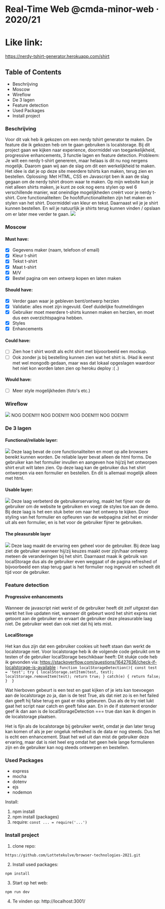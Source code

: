 # Real-Time Web @cmda-minor-web · 2020/21

# Like link:
https://nerdy-tshirt-generator.herokuapp.com/shirt

## Table of Contents
- Beschrijving 
- Moscow
- Wireflow
- De 3 lagen
- Feature detection
- Used Packages
- Install project


### Beschrijving
Voor dit vak heb  ik gekozen om een nerdy tshirt generator te maken. De feature die ik gekozen heb om te gaan gebruiken is localstorage.
Bij dit project gaan we kijken naar experience, doormiddel van toegankelijkheid, progressive enhancements, 3 functie lagen en feature detection.
Probleem: Je wilt een nerdy t-shirt genereren, maar helaas is dit nu nog nergens mogelijk. Daarom gaan wij aan de slag om dit een werkelijkheid te maken. Het idee is dat je op deze site meerdere tshirts kan maken, terug zien en bestellen.
Oplossing: Met HTML, CSS en Javascript ben ik aan de slag gegaan om de nerdy tshirt droom waar te maken. Op mijn website kun je niet alleen shirts maken, je kunt ze ook nog eens stylen op wel 6 verschillende manier, wat oneindige mogelijkheden creërt voor je nerdy t-shirt.
Core functionaliteiten:
De hoofdfunctionaliteiten zijn het maken en stylen van het shirt. Doormiddel van kleur en tekst. Daarnaast wil je je shirt kunnen bestellen. En wil je natuurlijk je shirts terug kunnen vinden / opslaan om er later mee verder te gaan.
![](./static/public/images/pleasure.png)


### Moscow
#### Must have:
- [x] Gegevens maker (naam, telefoon of email)
- [x] Kleur t-shirt
- [x] Tekst t-shirt
- [x] Maat t-shirt
- [x] M/V
- [x] Bestel pagina om een ontwerp kopen en laten maken

#### Should have:
- [x] Verder gaan waar je gebleven bent/ontwerp herzien
- [x] Validatie: alles moet zijn ingevuld. Geef duidelijke foutmeldingen
- [x] Gebruiker moet meerdere t-shirts kunnen maken en herzien, en moet dus een overzichtspagina hebben.
- [x] Styles
- [x] Enhancements

#### Could have:
- [ ] Zien hoe t shirt wordt als echt shirt met bijvoorbeeld een mockup.
- [ ] Ook zonder js bij bestelling kunnen zien wat het shirt is. (Had ik eerst met wel mongodb gedaan, maar was dat lokaal opgeslagen waardoor het niet kon worden laten zien op heroku deploy :(   .)

#### Would have:
- [ ] Meer style mogelijkheden (foto's etc.)


### Wireflow
![](./static/public/images/spel.png)
        NOG DOEN!!!!
         NOG DOEN!!!!
          NOG DOEN!!!!
           NOG DOEN!!!!



### De 3 lagen

#### Functional/reliable layer:
![](./static/public/images/reliable.png)
Deze laag bevat de core functionaliteiten en moet op alle browsers bereikt kunnen worden. De reliable layer bevat alleen de html forms. De gebruiker kan het formulier invullen en aangeven hoe hij/zij het ontworpen shirt eruit wilt laten zien. Op deze laag kan de gebruiker dus het shirt ontwerpen via een formulier en bestellen. En dit is allemaal mogelijk alleen met html. 

#### Usable layer:
![](./static/public/images/usable.png)
Deze laag verbeterd de gebruikerservaring, maakt het fijner voor de gebruiker om de website te gebruiken en voegt de styles toe aan de demo. Bij deze laag is het een stuk beter om naar het ontwerp te kijken. Door styling van het formulier en opfleuren van de webpagina ziet het er minder uit als een formulier, en is het voor de gebruiker fijner te gebruiken.

#### The pleasurable layer
![](./static/public/images/pleasure.png)
Deze laag maakt de ervaring een geheel voor de gebruiker. Bij deze laag ziet de gebruiker wanneer hij/zij keuzes maakt over zijn/haar ontwerp meteen de veranderingen bij het shirt. Daarnaast maak ik gebruik van localStorage dus als de gebruiker even weggaat of de pagina refreshed of bijvoorbeeld een stap terug gaat is het formulier nog ingevuld en scheelt dit tijd voor de gebruiker.


### Feature detection
#### Progressive enhancements
Wanneer de javascript niet werkt of de gebruiker heeft dit zelf uitgezet dan werkt het live updaten niet, wanneer dit gebeurt word het shirt expres niet getoont aan de gebruiker en ervaart de gebruiker deze pleasurable laag niet. De gebruiker weet dan ook niet dat hij iets mist.

#### LocalStorage 
Het kan dus zijn dat een gebruiker cookies uit heeft staan dan werkt de localstorage niet. Voor localstorage heb ik de volgende code gebruikt om te testen of de gebruiker localStorage beschikbaar heeft: Dit stukje code heb ik gevonden via: https://stackoverflow.com/questions/16427636/check-if-localstorage-is-available :
    ```
        function localStorageDetection(){
        const test = 'test';
        try {
            localStorage.setItem(test, test);
            localStorage.removeItem(test);
            return true;
        } catch(e) {
            return false;
        } 
    }
    ```

Wat hierboven gebeurt is een test en gaat kijken of je iets kan toevoegen aan de localstorage zo ja, dan is de test True, als dat niet zo is en het failed dan geeft hij false terug en gaat er niks gebeuren. Dus als de try niet lukt gaat het script naar catch en geeft false aan. En in de if statement eronder geef ik dan aan is de localStorageDetection === true dan kan ik dingen in de localstorage plaatsen.

Het is fijn als de localstorage bij gebruiker werkt, omdat je dan later terug kan komen of als je per ongeluk refreshed is de data er nog steeds. Dus het is echt een enhancement. Staat het wel uit dan mist de gebruiker deze ervaring, maar dat is niet heel erg omdat het geen hele lange formulieren zijn en de gebruiker kan nog steeds ontwerpen en bestellen.

### Used Packages
- express
- mocha
- dotenv
- ejs
- nodemon

Install:
1. npm install
2. npm install (packages)
3. require: `const ... = require('...')`


### Install project
1. clone repo: 
``` 
https://github.com/Lottetekulve/browser-technologies-2021.git
```
2. Install used packages: 
```
npm install
```
3. Start op het web: 
```
npm run dev
```
4. Te vinden op: http://localhost:3001/



<!-- Add a nice image here at the end of the week, showing off your shiny frontend 📸 -->

<!-- ...but how does one use this project? What are its features 🤔 -->

<!-- This would be a good place for your data life cycle ♻️-->

<!-- How about a license here? 📜  -->